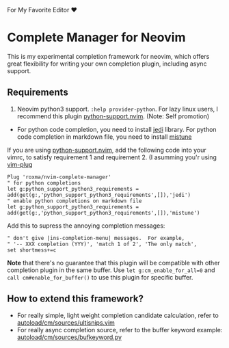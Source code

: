 For My Favorite Editor :heart: 

# Complete Manager for Neovim

This is my experimental completion framework for neovim, which offers great
flexibility for writing your own completion plugin, including async support.

## Requirements

1. Neovim python3 support. `:help provider-python`. For lazy linux users, I
  recommend this plugin
  [python-support.nvim](https://github.com/roxma/python-support.nvim).
  (Note: Self promotion)
- For python code completion, you need to install
  [jedi](https://github.com/davidhalter/jedi) library. For python code
  completion in markdown file, you need to install
  [mistune](https://github.com/lepture/mistune)

If you are using
[python-support.nvim](https://github.com/roxma/python-support.nvim), add the
following code into your vimrc, to satisfy requirement 1 and requirement 2.
(I asumming you'r using [vim-plug](https://github.com/junegunn/vim-plug)

```vim
Plug 'roxma/nvim-complete-manager'
" for python completions
let g:python_support_python3_requirements = add(get(g:,'python_support_python3_requirements',[]),'jedi')
" enable python completions on markdown file
let g:python_support_python3_requirements = add(get(g:,'python_support_python3_requirements',[]),'mistune')
```

Add this to supress the annoying completion messages:

```vim
" don't give |ins-completion-menu| messages.  For example,
" '-- XXX completion (YYY)', 'match 1 of 2', 'The only match',
set shortmess+=c
```

**Note** that there's no guarantee that this plugin will be compatible with
other completion plugin in the same buffer. Use `let g:cm_enable_for_all=0`
and `call cm#enable_for_buffer()` to use this plugin for specific buffer.

## How to extend this framework?

- For really simple, light weight completion candidate calculation, refer to
  [autoload/cm/sources/ultisnips.vim](autoload/cm/sources/ultisnips.vim)
- For really async completion source, refer to the buffer keyword example:
  [autoload/cm/sources/bufkeyword.py](autoload/cm/sources/bufkeyword.py)

